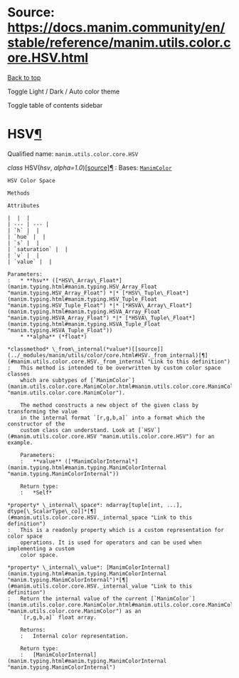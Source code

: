 # Source: https://docs.manim.community/en/stable/reference/manim.utils.color.core.HSV.html

[Back to top](#)

Toggle Light / Dark / Auto color theme

Toggle table of contents sidebar

HSV[¶](#hsv "Link to this heading")
===================================

Qualified name: `manim.utils.color.core.HSV`

*class* HSV(*hsv*, *alpha=1.0*)[[source]](../_modules/manim/utils/color/core.html#HSV)[¶](#manim.utils.color.core.HSV "Link to this definition")
:   Bases: [`ManimColor`](manim.utils.color.core.ManimColor.html#manim.utils.color.core.ManimColor "manim.utils.color.core.ManimColor")

    HSV Color Space

    Methods

    Attributes

    |  |  |
    | --- | --- |
    | `h` |  |
    | `hue` |  |
    | `s` |  |
    | `saturation` |  |
    | `v` |  |
    | `value` |  |

    Parameters:
    :   * **hsv** ([*HSV\_Array\_Float*](manim.typing.html#manim.typing.HSV_Array_Float "manim.typing.HSV_Array_Float") *|* [*HSV\_Tuple\_Float*](manim.typing.html#manim.typing.HSV_Tuple_Float "manim.typing.HSV_Tuple_Float") *|* [*HSVA\_Array\_Float*](manim.typing.html#manim.typing.HSVA_Array_Float "manim.typing.HSVA_Array_Float") *|* [*HSVA\_Tuple\_Float*](manim.typing.html#manim.typing.HSVA_Tuple_Float "manim.typing.HSVA_Tuple_Float"))
        * **alpha** (*float*)

    *classmethod* \_from\_internal(*value*)[[source]](../_modules/manim/utils/color/core.html#HSV._from_internal)[¶](#manim.utils.color.core.HSV._from_internal "Link to this definition")
    :   This method is intended to be overwritten by custom color space classes
        which are subtypes of [`ManimColor`](manim.utils.color.core.ManimColor.html#manim.utils.color.core.ManimColor "manim.utils.color.core.ManimColor").

        The method constructs a new object of the given class by transforming the value
        in the internal format `[r,g,b,a]` into a format which the constructor of the
        custom class can understand. Look at [`HSV`](#manim.utils.color.core.HSV "manim.utils.color.core.HSV") for an example.

        Parameters:
        :   **value** ([*ManimColorInternal*](manim.typing.html#manim.typing.ManimColorInternal "manim.typing.ManimColorInternal"))

        Return type:
        :   *Self*

    *property* \_internal\_space*: ndarray[tuple[int, ...], dtype[\_ScalarType\_co]]*[¶](#manim.utils.color.core.HSV._internal_space "Link to this definition")
    :   This is a readonly property which is a custom representation for color space
        operations. It is used for operators and can be used when implementing a custom
        color space.

    *property* \_internal\_value*: [ManimColorInternal](manim.typing.html#manim.typing.ManimColorInternal "manim.typing.ManimColorInternal")*[¶](#manim.utils.color.core.HSV._internal_value "Link to this definition")
    :   Return the internal value of the current [`ManimColor`](manim.utils.color.core.ManimColor.html#manim.utils.color.core.ManimColor "manim.utils.color.core.ManimColor") as an
        `[r,g,b,a]` float array.

        Returns:
        :   Internal color representation.

        Return type:
        :   [ManimColorInternal](manim.typing.html#manim.typing.ManimColorInternal "manim.typing.ManimColorInternal")
